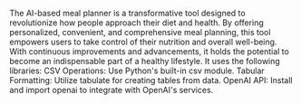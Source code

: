 The AI-based meal planner is a transformative tool designed to revolutionize how people approach their diet and health. By offering personalized, convenient, and comprehensive meal planning, this tool empowers users to take control of their nutrition and overall well-being. With continuous improvements and advancements, it holds the potential to become an indispensable part of a healthy lifestyle.
It uses the following libraries:
CSV Operations: Use Python's built-in csv module.
Tabular Formatting: Utilize tabulate for creating tables from data.
OpenAI API: Install and import openai to integrate with OpenAI's services.
